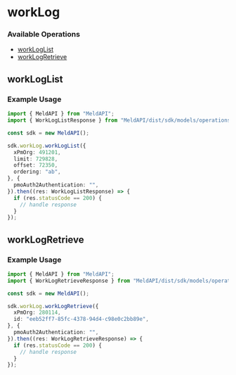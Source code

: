 # workLog

### Available Operations

* [workLogList](#workloglist)
* [workLogRetrieve](#worklogretrieve)

## workLogList

### Example Usage

```typescript
import { MeldAPI } from "MeldAPI";
import { WorkLogListResponse } from "MeldAPI/dist/sdk/models/operations";

const sdk = new MeldAPI();

sdk.workLog.workLogList({
  xPmOrg: 491201,
  limit: 729828,
  offset: 72350,
  ordering: "ab",
}, {
  pmoAuth2Authentication: "",
}).then((res: WorkLogListResponse) => {
  if (res.statusCode == 200) {
    // handle response
  }
});
```

## workLogRetrieve

### Example Usage

```typescript
import { MeldAPI } from "MeldAPI";
import { WorkLogRetrieveResponse } from "MeldAPI/dist/sdk/models/operations";

const sdk = new MeldAPI();

sdk.workLog.workLogRetrieve({
  xPmOrg: 280114,
  id: "eeb52ff7-85fc-4378-94d4-c98e0c2bb89e",
}, {
  pmoAuth2Authentication: "",
}).then((res: WorkLogRetrieveResponse) => {
  if (res.statusCode == 200) {
    // handle response
  }
});
```
